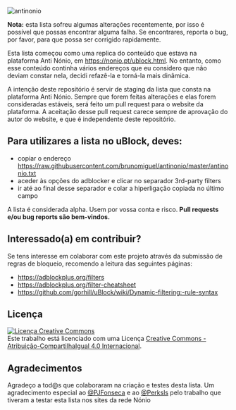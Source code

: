 ![antinonio](https://i.imgur.com/x74kzEo.jpg)

**Nota:** esta lista sofreu algumas alterações recentemente, por isso é possível que possas encontrar alguma falha. Se encontrares, reporta o bug, por favor, para que possa ser corrigido rapidamente.

Esta lista começou como uma replica do conteúdo que estava na plataforma Anti Nónio, em https://nonio.pt/ublock.html. No entanto, como esse conteúdo continha vários endereços que eu considero que não deviam constar nela, decidi refazê-la e torná-la mais dinâmica.

A intenção deste repositório é servir de staging da lista que consta na plataforma Anti Nónio. Sempre que forem feitas alterações e elas forem consideradas estáveis, será feito um pull request para o website da plataforma. A aceitação desse pull request carece sempre de aprovação do autor do website, e que é independente deste repositório.

## Para utilizares a lista no uBlock, deves:
* copiar o endereço https://raw.githubusercontent.com/brunomiguel/antinonio/master/antinonio.txt
* aceder às opções do adblocker e clicar no separador 3rd-party filters
* ir até ao final desse separador e colar a hiperligação copiada no último campo

A lista é considerada alpha. Usem por vossa conta e risco. **Pull requests e/ou bug reports são bem-vindos.**

## Interessado(a) em contribuir?
Se tens interesse em colaborar com este projeto através da submissão de regras de bloqueio, recomendo a leitura das seguintes páginas:
* https://adblockplus.org/filters
* https://adblockplus.org/filter-cheatsheet
* https://github.com/gorhill/uBlock/wiki/Dynamic-filtering:-rule-syntax

## Licença
<a rel="license" href="http://creativecommons.org/licenses/by-sa/4.0/"><img alt="Licença Creative Commons" style="border-width:0" src="https://i.creativecommons.org/l/by-sa/4.0/88x31.png" /></a><br />Este trabalho está licenciado com uma Licença <a rel="license" href="http://creativecommons.org/licenses/by-sa/4.0/">Creative Commons - Atribuição-CompartilhaIgual 4.0 Internacional</a>.

## Agradecimentos
Agradeço a tod@s que colaboraram na criação e testes desta lista. Um agradecimento especial ao <a href="https://github.com/PJFonseca">@PJFonseca</a> e ao <a href="https://github.com/Perksls">@Perksls</a> pelo trabalho que tiveram a testar esta lista nos sites da rede Nónio

